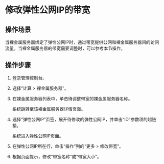 # 修改弹性公网IP的带宽<a name="bms_umn_0034"></a>

## 操作场景<a name="section20592185716495"></a>

当裸金属服务器绑定了弹性公网IP时，通过带宽提供公网和裸金属服务器间的访问流量。当裸金属服务器的带宽需要调整时，可以参考本节操作。

## 操作步骤<a name="section5473121595019"></a>

1.  登录管理控制台。
2.  选择“计算 \> 裸金属服务器”。
3.  在裸金属服务器列表中，单击待调整带宽的裸金属服务器名称。

    系统跳转至该裸金属服务器详情页面。

4.  选择“弹性公网IP”页签，展开待修改的弹性公网IP，并单击“ID”参数项的超链接。

    系统进入弹性公网IP页面。

5.  在弹性公网IP所在行，单击“操作”列的“更多 \> 修改带宽”。
6.  根据页面提示，修改“带宽名称”或“带宽大小”。


